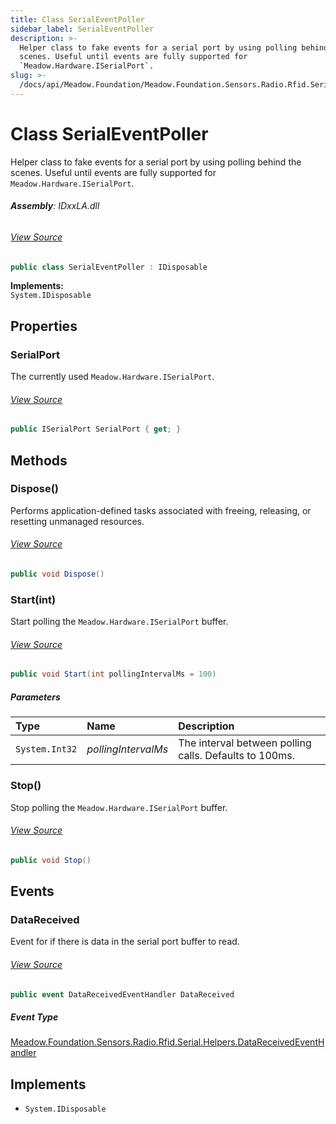 ```yaml
---
title: Class SerialEventPoller
sidebar_label: SerialEventPoller
description: >-
  Helper class to fake events for a serial port by using polling behind the
  scenes. Useful until events are fully supported for
  `Meadow.Hardware.ISerialPort`.
slug: >-
  /docs/api/Meadow.Foundation/Meadow.Foundation.Sensors.Radio.Rfid.Serial.Helpers/SerialEventPoller
---
```

# Class SerialEventPoller
Helper class to fake events for a serial port by using polling behind the scenes.
Useful until events are fully supported for `Meadow.Hardware.ISerialPort`.

###### **Assembly**: IDxxLA.dll
###### [View Source](https://github.com/WildernessLabs/Meadow.Foundation.git/blob/develop/Source/Meadow.Foundation.Peripherals/Sensors.Radio.Rfid.IDxxLA/Driver/Serial.Helpers/SerialEventPoller.cs#L12)
```csharp title="Declaration"
public class SerialEventPoller : IDisposable
```
**Implements:**  
`System.IDisposable`

## Properties
### SerialPort
The currently used `Meadow.Hardware.ISerialPort`.
###### [View Source](https://github.com/WildernessLabs/Meadow.Foundation.git/blob/develop/Source/Meadow.Foundation.Peripherals/Sensors.Radio.Rfid.IDxxLA/Driver/Serial.Helpers/SerialEventPoller.cs#L34)
```csharp title="Declaration"
public ISerialPort SerialPort { get; }
```
## Methods
### Dispose()
Performs application-defined tasks associated with freeing, releasing, or resetting unmanaged resources.
###### [View Source](https://github.com/WildernessLabs/Meadow.Foundation.git/blob/develop/Source/Meadow.Foundation.Peripherals/Sensors.Radio.Rfid.IDxxLA/Driver/Serial.Helpers/SerialEventPoller.cs#L37)
```csharp title="Declaration"
public void Dispose()
```
### Start(int)
Start polling the `Meadow.Hardware.ISerialPort` buffer.
###### [View Source](https://github.com/WildernessLabs/Meadow.Foundation.git/blob/develop/Source/Meadow.Foundation.Peripherals/Sensors.Radio.Rfid.IDxxLA/Driver/Serial.Helpers/SerialEventPoller.cs#L47)
```csharp title="Declaration"
public void Start(int pollingIntervalMs = 100)
```

##### Parameters

| Type | Name | Description |
|:--- |:--- |:--- |
| `System.Int32` | *pollingIntervalMs* | The interval between polling calls. Defaults to 100ms. |

### Stop()
Stop polling the `Meadow.Hardware.ISerialPort` buffer.
###### [View Source](https://github.com/WildernessLabs/Meadow.Foundation.git/blob/develop/Source/Meadow.Foundation.Peripherals/Sensors.Radio.Rfid.IDxxLA/Driver/Serial.Helpers/SerialEventPoller.cs#L64)
```csharp title="Declaration"
public void Stop()
```
## Events
### DataReceived
Event for if there is data in the serial port buffer to read.
###### [View Source](https://github.com/WildernessLabs/Meadow.Foundation.git/blob/develop/Source/Meadow.Foundation.Peripherals/Sensors.Radio.Rfid.IDxxLA/Driver/Serial.Helpers/SerialEventPoller.cs#L19)
```csharp title="Declaration"
public event DataReceivedEventHandler DataReceived
```
##### Event Type
[Meadow.Foundation.Sensors.Radio.Rfid.Serial.Helpers.DataReceivedEventHandler](../Meadow.Foundation.Sensors.Radio.Rfid.Serial.Helpers/DataReceivedEventHandler)

## Implements

* `System.IDisposable`
